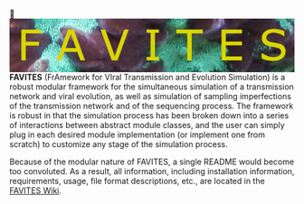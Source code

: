 <img src="logo/logo.jpg" align="center" />
**FAVITES** (FrAmework for VIral Transmission and Evolution Simulation) is a robust modular framework for the simultaneous simulation of a transmission network and viral evolution, as well as simulation of sampling imperfections of the transmission network and of the sequencing process. The framework is robust in that the simulation process has been broken down into a series of interactions between abstract module classes, and the user can simply plug in each desired module implementation (or implement one from scratch) to customize any stage of the simulation process.

Because of the modular nature of FAVITES, a single README would become too
convoluted. As a result, all information, including installation information,
requirements, usage, file format descriptions, etc., are located in the
[FAVITES Wiki](../../wiki).